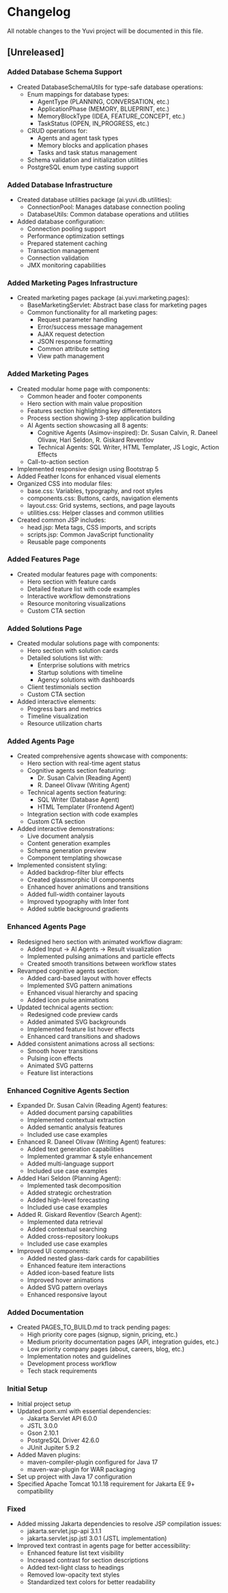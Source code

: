 # Changelog

All notable changes to the Yuvi project will be documented in this file.

## [Unreleased]

### Added Database Schema Support
- Created DatabaseSchemaUtils for type-safe database operations:
  - Enum mappings for database types:
    - AgentType (PLANNING, CONVERSATION, etc.)
    - ApplicationPhase (MEMORY, BLUEPRINT, etc.)
    - MemoryBlockType (IDEA, FEATURE_CONCEPT, etc.)
    - TaskStatus (OPEN, IN_PROGRESS, etc.)
  - CRUD operations for:
    - Agents and agent task types
    - Memory blocks and application phases
    - Tasks and task status management
  - Schema validation and initialization utilities
  - PostgreSQL enum type casting support

### Added Database Infrastructure
- Created database utilities package (ai.yuvi.db.utilities):
  - ConnectionPool: Manages database connection pooling
  - DatabaseUtils: Common database operations and utilities
- Added database configuration:
  - Connection pooling support
  - Performance optimization settings
  - Prepared statement caching
  - Transaction management
  - Connection validation
  - JMX monitoring capabilities

### Added Marketing Pages Infrastructure
- Created marketing pages package (ai.yuvi.marketing.pages):
  - BaseMarketingServlet: Abstract base class for marketing pages
  - Common functionality for all marketing pages:
    - Request parameter handling
    - Error/success message management
    - AJAX request detection
    - JSON response formatting
    - Common attribute setting
    - View path management

### Added Marketing Pages
- Created modular home page with components:
  - Common header and footer components
  - Hero section with main value proposition
  - Features section highlighting key differentiators
  - Process section showing 3-step application building
  - AI Agents section showcasing all 8 agents:
    - Cognitive Agents (Asimov-inspired): Dr. Susan Calvin, R. Daneel Olivaw, Hari Seldon, R. Giskard Reventlov
    - Technical Agents: SQL Writer, HTML Templater, JS Logic, Action Effects
  - Call-to-action section
- Implemented responsive design using Bootstrap 5
- Added Feather Icons for enhanced visual elements
- Organized CSS into modular files:
  - base.css: Variables, typography, and root styles
  - components.css: Buttons, cards, navigation elements
  - layout.css: Grid systems, sections, and page layouts
  - utilities.css: Helper classes and common utilities
- Created common JSP includes:
  - head.jsp: Meta tags, CSS imports, and scripts
  - scripts.jsp: Common JavaScript functionality
  - Reusable page components

### Added Features Page
- Created modular features page with components:
  - Hero section with feature cards
  - Detailed feature list with code examples
  - Interactive workflow demonstrations
  - Resource monitoring visualizations
  - Custom CTA section

### Added Solutions Page
- Created modular solutions page with components:
  - Hero section with solution cards
  - Detailed solutions list with:
    - Enterprise solutions with metrics
    - Startup solutions with timeline
    - Agency solutions with dashboards
  - Client testimonials section
  - Custom CTA section
- Added interactive elements:
  - Progress bars and metrics
  - Timeline visualization
  - Resource utilization charts

### Added Agents Page
- Created comprehensive agents showcase with components:
  - Hero section with real-time agent status
  - Cognitive agents section featuring:
    - Dr. Susan Calvin (Reading Agent)
    - R. Daneel Olivaw (Writing Agent)
  - Technical agents section featuring:
    - SQL Writer (Database Agent)
    - HTML Templater (Frontend Agent)
  - Integration section with code examples
  - Custom CTA section
- Added interactive demonstrations:
  - Live document analysis
  - Content generation examples
  - Schema generation preview
  - Component templating showcase
- Implemented consistent styling:
  - Added backdrop-filter blur effects
  - Created glassmorphic UI components
  - Enhanced hover animations and transitions
  - Added full-width container layouts
  - Improved typography with Inter font
  - Added subtle background gradients

### Enhanced Agents Page
- Redesigned hero section with animated workflow diagram:
  - Added Input -> AI Agents -> Result visualization
  - Implemented pulsing animations and particle effects
  - Created smooth transitions between workflow states
- Revamped cognitive agents section:
  - Added card-based layout with hover effects
  - Implemented SVG pattern animations
  - Enhanced visual hierarchy and spacing
  - Added icon pulse animations
- Updated technical agents section:
  - Redesigned code preview cards
  - Added animated SVG backgrounds
  - Implemented feature list hover effects
  - Enhanced card transitions and shadows
- Added consistent animations across all sections:
  - Smooth hover transitions
  - Pulsing icon effects
  - Animated SVG patterns
  - Feature list interactions

### Enhanced Cognitive Agents Section
- Expanded Dr. Susan Calvin (Reading Agent) features:
  - Added document parsing capabilities
  - Implemented contextual extraction
  - Added semantic analysis features
  - Included use case examples
- Enhanced R. Daneel Olivaw (Writing Agent) features:
  - Added text generation capabilities
  - Implemented grammar & style enhancement
  - Added multi-language support
  - Included use case examples
- Added Hari Seldon (Planning Agent):
  - Implemented task decomposition
  - Added strategic orchestration
  - Added high-level forecasting
  - Included use case examples
- Added R. Giskard Reventlov (Search Agent):
  - Implemented data retrieval
  - Added contextual searching
  - Added cross-repository lookups
  - Included use case examples
- Improved UI components:
  - Added nested glass-dark cards for capabilities
  - Enhanced feature item interactions
  - Added icon-based feature lists
  - Improved hover animations
  - Added SVG pattern overlays
  - Enhanced responsive layout

### Added Documentation
- Created PAGES_TO_BUILD.md to track pending pages:
  - High priority core pages (signup, signin, pricing, etc.)
  - Medium priority documentation pages (API, integration guides, etc.)
  - Low priority company pages (about, careers, blog, etc.)
  - Implementation notes and guidelines
  - Development process workflow
  - Tech stack requirements

### Initial Setup
- Initial project setup
- Updated pom.xml with essential dependencies:
  - Jakarta Servlet API 6.0.0
  - JSTL 3.0.0
  - Gson 2.10.1
  - PostgreSQL Driver 42.6.0
  - JUnit Jupiter 5.9.2
- Added Maven plugins:
  - maven-compiler-plugin configured for Java 17
  - maven-war-plugin for WAR packaging
- Set up project with Java 17 configuration
- Specified Apache Tomcat 10.1.18 requirement for Jakarta EE 9+ compatibility

### Fixed
- Added missing Jakarta dependencies to resolve JSP compilation issues:
  - jakarta.servlet.jsp-api 3.1.1
  - jakarta.servlet.jsp.jstl 3.0.1 (JSTL implementation)
- Improved text contrast in agents page for better accessibility:
  - Enhanced feature list text visibility
  - Increased contrast for section descriptions
  - Added text-light class to headings
  - Removed low-opacity text styles
  - Standardized text colors for better readability
